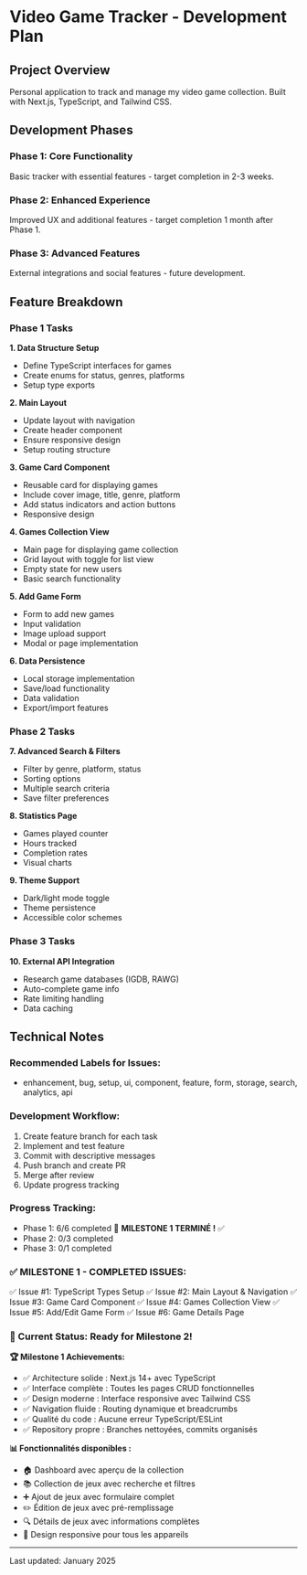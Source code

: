 # Video Game Tracker - Development Plan

## Project Overview
Personal application to track and manage my video game collection. Built with Next.js, TypeScript, and Tailwind CSS.

## Development Phases

### Phase 1: Core Functionality
Basic tracker with essential features - target completion in 2-3 weeks.

### Phase 2: Enhanced Experience  
Improved UX and additional features - target completion 1 month after Phase 1.

### Phase 3: Advanced Features
External integrations and social features - future development.

## Feature Breakdown

### Phase 1 Tasks

**1. Data Structure Setup**
- Define TypeScript interfaces for games
- Create enums for status, genres, platforms
- Setup type exports

**2. Main Layout**
- Update layout with navigation
- Create header component
- Ensure responsive design
- Setup routing structure

**3. Game Card Component**
- Reusable card for displaying games
- Include cover image, title, genre, platform
- Add status indicators and action buttons
- Responsive design

**4. Games Collection View**
- Main page for displaying game collection
- Grid layout with toggle for list view
- Empty state for new users
- Basic search functionality

**5. Add Game Form**
- Form to add new games
- Input validation
- Image upload support
- Modal or page implementation

**6. Data Persistence**
- Local storage implementation
- Save/load functionality
- Data validation
- Export/import features

### Phase 2 Tasks

**7. Advanced Search & Filters**
- Filter by genre, platform, status
- Sorting options
- Multiple search criteria
- Save filter preferences

**8. Statistics Page**
- Games played counter
- Hours tracked
- Completion rates
- Visual charts

**9. Theme Support**
- Dark/light mode toggle
- Theme persistence
- Accessible color schemes

### Phase 3 Tasks

**10. External API Integration**
- Research game databases (IGDB, RAWG)
- Auto-complete game info
- Rate limiting handling
- Data caching

## Technical Notes

### Recommended Labels for Issues:
- enhancement, bug, setup, ui, component, feature, form, storage, search, analytics, api

### Development Workflow:
1. Create feature branch for each task
2. Implement and test feature
3. Commit with descriptive messages
4. Push branch and create PR
5. Merge after review
6. Update progress tracking

### Progress Tracking:
- Phase 1: 6/6 completed 🎉 **MILESTONE 1 TERMINÉ !** ✅
- Phase 2: 0/3 completed
- Phase 3: 0/1 completed

### ✅ MILESTONE 1 - COMPLETED ISSUES:
✅ Issue #1: TypeScript Types Setup
✅ Issue #2: Main Layout & Navigation
✅ Issue #3: Game Card Component
✅ Issue #4: Games Collection View
✅ Issue #5: Add/Edit Game Form
✅ Issue #6: Game Details Page

### 🚀 Current Status: Ready for Milestone 2!

**🏆 Milestone 1 Achievements:**
- ✅ Architecture solide : Next.js 14+ avec TypeScript
- ✅ Interface complète : Toutes les pages CRUD fonctionnelles
- ✅ Design moderne : Interface responsive avec Tailwind CSS
- ✅ Navigation fluide : Routing dynamique et breadcrumbs
- ✅ Qualité du code : Aucune erreur TypeScript/ESLint
- ✅ Repository propre : Branches nettoyées, commits organisés

**📊 Fonctionnalités disponibles :**
- 🏠 Dashboard avec aperçu de la collection
- 📚 Collection de jeux avec recherche et filtres
- ➕ Ajout de jeux avec formulaire complet
- ✏️ Édition de jeux avec pré-remplissage
- 🔍 Détails de jeux avec informations complètes
- 📱 Design responsive pour tous les appareils

---

Last updated: January 2025 